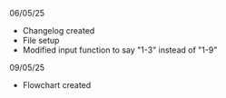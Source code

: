 06/05/25
- Changelog created
- File setup
- Modified input function to say "1-3" instead of "1-9"

09/05/25
- Flowchart created
